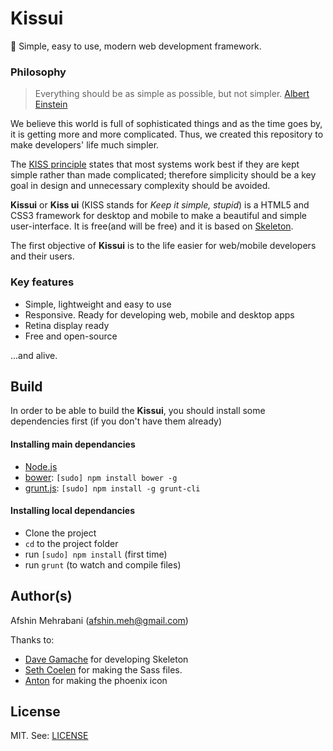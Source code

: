 # Kissui

:dizzy: Simple, easy to use, modern web development framework.

### Philosophy 

> Everything should be as simple as possible, but not simpler.
> [Albert Einstein](https://en.wikipedia.org/wiki/Albert_Einstein)

We believe this world is full of sophisticated things and as the time goes by, it is getting more and more complicated. Thus, we created this repository to make developers' life much simpler.  

The [KISS principle](https://en.wikipedia.org/wiki/KISS_principle) states that most systems work best if they are kept simple rather than made complicated; therefore simplicity should be a key goal in design and unnecessary complexity should be avoided.

**Kissui** or **Kiss ui** (KISS stands for *Keep it simple, stupid*) is a HTML5 and CSS3 framework for desktop and mobile to make a beautiful and simple user-interface. It is free(and will be free) and it is based on [Skeleton](https://github.com/dhg/Skeleton).   

The first objective of **Kissui** is to the life easier for web/mobile developers and their users.

### Key features

- Simple, lightweight and easy to use
- Responsive. Ready for developing web, mobile and  desktop apps
- Retina display ready
- Free and open-source

...and alive.

## Build

In order to be able to build the **Kissui**, you should install some dependencies first (if you don't have them already)

#### Installing main dependancies
  * [Node.js](http://nodejs.org)
  * [bower](http://bower.io): `[sudo] npm install bower -g`
  * [grunt.js](http://gruntjs.com): `[sudo] npm install -g grunt-cli`

#### Installing local dependancies
  * Clone the project
  * `cd` to the project folder
  * run `[sudo] npm install` (first time)
  * run `grunt` (to watch and compile files)


## Author(s)

Afshin Mehrabani (afshin.meh@gmail.com)

Thanks to: 

- [Dave Gamache](https://github.com/dhg) for developing Skeleton
- [Seth Coelen](https://github.com/WhatsNewSaes) for making the Sass files.
- [Anton](https://thenounproject.com/parkasever/) for making the phoenix icon

## License

MIT. See: [LICENSE](https://github.com/usablica/kissui/blob/master/LICENSE)
